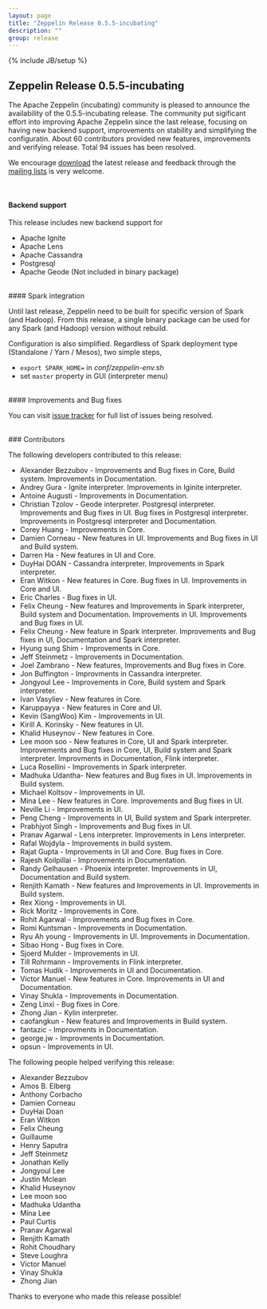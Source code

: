 ```yaml
---
layout: page
title: "Zeppelin Release 0.5.5-incubating"
description: ""
group: release
---
```

<!--
Licensed under the Apache License, Version 2.0 (the "License");
you may not use this file except in compliance with the License.
You may obtain a copy of the License at

http://www.apache.org/licenses/LICENSE-2.0

Unless required by applicable law or agreed to in writing, software
distributed under the License is distributed on an "AS IS" BASIS,
WITHOUT WARRANTIES OR CONDITIONS OF ANY KIND, either express or implied.
See the License for the specific language governing permissions and
limitations under the License.
-->
{% include JB/setup %}

## Zeppelin Release 0.5.5-incubating

The Apache Zeppelin (incubating) community is pleased to announce the availability of the 0.5.5-incubating release.
The community put sigificant effort into improving Apache Zeppelin since the last release, focusing on having
new backend support, improvements on stability and simplifying the configuratin. About 60 contributors provided new features,
improvements and verifying release. Total 94 issues has been resolved.

We encourage [download](../../download.html) the latest release and feedback through the [mailing lists](../../community.html) is very welcome.

<br />

#### Backend support

This release includes new backend support for

   * Apache Ignite
   * Apache Lens
   * Apache Cassandra
   * Postgresql
   * Apache Geode (Not included in binary package)


<br />
#### Spark integration

Until last release, Zeppelin need to be built for specific version of Spark (and Hadoop).
From this release, a single binary package can be used for any Spark (and Hadoop) version without rebuild.

Configuration is also simplified. Regardless of Spark deployment type (Standalone / Yarn / Mesos), two simple steps,

 * `export SPARK_HOME=`  in *conf/zeppelin-env.sh*
 * set `master` property in GUI (interpreter menu)


<br />
#### Improvements and Bug fixes

You can visit [issue tracker](https://issues.apache.org/jira/secure/ReleaseNote.jspa?projectId=12316221&version=12333531) for full list of issues being resolved.


<br />
### Contributors

The following developers contributed to this release:

* Alexander Bezzubov - Improvements and Bug fixes in Core, Build system. Improvements in Documentation.
* Andrey Gura - Ignite interpreter. Improvements in Iginite interpreter.
* Antoine Augusti - Improvements in Documentation.
* Christian Tzolov - Geode interpreter. Postgresql interpreter. Improvements and Bug fixes in UI. Bug fixes in Postgresql interpreter. Improvements in Postgresql interpreter and Documentation.
* Corey Huang - Improvements in Core.
* Damien Corneau - New features in UI. Improvements and Bug fixes in UI and Build system.
* Darren Ha - New features in UI and Core.
* DuyHai DOAN - Cassandra interpreter. Improvements in Spark interpreter.
* Eran Witkon - New features in Core. Bug fixes in UI. Improvements in Core and UI.
* Eric Charles - Bug fixes in UI.
* Felix Cheung - New features and Improvements in Spark interpreter, Build system and Documentation. Improvements in UI. Improvements and Bug fixes in UI.
* Felix Cheung - New feature in Spark interpreter. Improvements and Bug fixes in UI, Documentation and Spark interpreter.
* Hyung sung Shim - Improvements in Core.
* Jeff Steinmetz - Improvements in Documentation.
* Joel Zambrano - New features, Improvements and Bug fixes in Core.
* Jon Buffington - Improvments in Cassandra interpreter.
* Jongyoul Lee - Improvements in Core, Build system and Spark interpreter.
* Ivan Vasyliev - New features in Core.
* Karuppayya - New features in Core and UI.
* Kevin (SangWoo) Kim - Improvements in UI.
* Kirill A. Korinsky - New features in UI.
* Khalid Huseynov - New features in Core.
* Lee moon soo - New features in Core, UI and Spark interpreter. Improvements and Bug fixes in Core, UI, Build system and Spark interpreter. Improvments in Documentation, Flink interpreter.
* Luca Rosellini - Improvements in Spark interpreter.
* Madhuka Udantha- New features and Bug fixes in UI. Improvements in Build system.
* Michael Koltsov - Improvements in UI.
* Mina Lee - New features in Core. Improvements and Bug fixes in UI.
* Neville Li - Improvements in UI.
* Peng Cheng - Improvements in UI, Build system and Spark interpreter.
* Prabhjyot Singh - Improvements and Bug fixes in UI.
* Pranav Agarwal - Lens interpreter. Improvements in Lens interpreter.
* Rafal Wojdyla - Improvements in build system.
* Rajat Gupta - Improvements in UI and Core. Bug fixes in Core.
* Rajesh Koilpillai - Improvements in Documentation.
* Randy Gelhausen - Phoenix interpreter. Improvements in UI, Documentation and Build system.
* Renjith Kamath - New features and Improvements in UI. Improvements in Build system.
* Rex Xiong - Improvements in UI.
* Rick Moritz - Improvements in Core.
* Rohit Agarwal - Improvements and Bug fixes in Core.
* Romi Kuntsman - Improvements in Documentation.
* Ryu Ah young - Improvements in UI. Improvements in Documentation.
* Sibao Hong - Bug fixes in Core.
* Sjoerd Mulder - Improvements in UI.
* Till Rohrmann - Improvements in Flink interpreter.
* Tomas Hudik - Improvements in UI and Documentation.
* Victor Manuel - New features in Core. Improvements in UI and Documentation.
* Vinay Shukla - Improvements in Documentation.
* Zeng Linxi - Bug fixes in Core.
* Zhong Jian - Kylin interpreter.
* caofangkun - New features and Improvements in Build system.
* fantazic - Improvments in Documentation.
* george.jw - Improvments in Documentation.
* opsun - Improvements in UI.


The following people helped verifying this release:

* Alexander Bezzubov
* Amos B. Elberg
* Anthony Corbacho
* Damien Corneau
* DuyHai Doan
* Eran Witkon
* Felix Cheung
* Guillaume
* Henry Saputra
* Jeff Steinmetz
* Jonathan Kelly
* Jongyoul Lee
* Justin Mclean
* Khalid Huseynov
* Lee moon soo
* Madhuka Udantha
* Mina Lee
* Paul Curtis
* Pranav Agarwal
* Renjith Kamath
* Rohit Choudhary
* Steve Loughra
* Victor Manuel
* Vinay Shukla
* Zhong Jian



Thanks to everyone who made this release possible!
